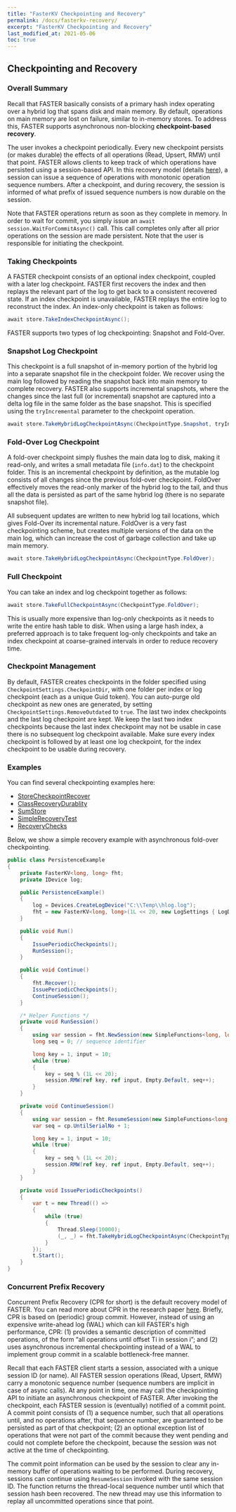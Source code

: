 ```yaml
---
title: "FasterKV Checkpointing and Recovery"
permalink: /docs/fasterkv-recovery/
excerpt: "FasterKV Checkpointing and Recovery"
last_modified_at: 2021-05-06
toc: true
---
```


## Checkpointing and Recovery

### Overall Summary

Recall that FASTER basically consists of a primary hash index operating over a hybrid log that spans disk 
and main memory. By default, operations on main memory are lost on failure, similar to in-memory stores. To address
this, FASTER supports asynchronous non-blocking **checkpoint-based recovery**.

The user invokes a checkpoint periodically. Every new checkpoint persists (or makes durable) the effects
of all operations (Read, Upsert, RMW) until that point. FASTER allows clients to keep track of which 
operations have persisted using a session-based API. In this recovery model (details [here](#concurrent-prefix-recovery)), a
session can issue a sequence of operations with monotonic operation sequence numbers. After a checkpoint,
and during recovery, the session is informed of what prefix of issued sequence numbers is now durable on
the session.

Note that FASTER operations return as soon as they complete in memory. In order to wait for commit, you simply issue 
an `await session.WaitForCommitAsync()` call. This call completes only after all prior operations on the session are
made persistent. Note that the user is responsible for initiating the checkpoint.

### Taking Checkpoints

A FASTER checkpoint consists of an optional index checkpoint, coupled with a later log 
checkpoint. FASTER first recovers the index and then replays the relevant part of the log
to get back to a consistent recovered state. If an index checkpoint is unavailable, FASTER
replays the entire log to reconstruct the index. An index-only checkpoint is taken as follows:

```cs
await store.TakeIndexCheckpointAsync();
```

FASTER supports two types of log checkpointing: Snapshot and Fold-Over.

### Snapshot Log Checkpoint

This checkpoint is a full snapshot of in-memory portion of the hybrid log into a separate
snapshot file in the checkpoint folder. We recover using the main log followed by reading the
snapshot back into main memory to complete recovery. FASTER also supports incremental
snapshots, where the changes since the last full (or incremental) snapshot are captured into
a delta log file in the same folder as the base snapshot. This is specified using the 
`tryIncremental` parameter to the checkpoint operation.

```cs
await store.TakeHybridLogCheckpointAsync(CheckpointType.Snapshot, tryIncremental: false);
```

### Fold-Over Log Checkpoint

A fold-over checkpoint simply flushes the main data log to disk, making it read-only, and
writes a small metadata file (`info.dat`) to the checkpoint folder. This is an incremental 
checkpoint by definition, as the mutable log consists of all changes since the previous 
fold-over checkpoint. FoldOver effectively moves the read-only marker of the hybrid log to 
the tail, and thus all the data is persisted as part of the same hybrid log (there is no 
separate snapshot file). 

All subsequent updates are written to new hybrid log tail locations, which gives Fold-Over 
its incremental nature. FoldOver is a very fast checkpointing scheme, but creates multiple 
versions of the data on the main log, which can increase the cost of garbage collection 
and take up main memory.

```cs
await store.TakeHybridLogCheckpointAsync(CheckpointType.FoldOver);
```

### Full Checkpoint

You can take an index and log checkpoint together as follows:

```cs
await store.TakeFullCheckpointAsync(CheckpointType.FoldOver);
```

This is usually more expensive than log-only checkpoints as it needs to write the entire
hash table to disk. When using a large hash index, a preferred approach is to take 
frequent log-only checkpoints and take an index checkpoint at coarse-grained intervals 
in order to reduce recovery time.

### Checkpoint Management

By default, FASTER creates checkpoints in the folder specified using 
`CheckpointSettings.CheckpointDir`, with one folder per index or log checkpoint (each
as a unique Guid token). You can auto-purge old checkpoint as new ones are generated, by 
setting `CheckpointSettings.RemoveOutdated` to `true`. The last two index checkpoints 
and the last log checkpoint are kept. We keep the last two index checkpoints because the 
last index checkpoint may not be usable in case there is no subsequent log checkpoint
available. Make sure every index checkpoint is followed by at least one log checkpoint, for
the index checkpoint to be usable during recovery.

### Examples

You can find several checkpointing examples here:
* [StoreCheckpointRecover](https://github.com/microsoft/FASTER/tree/master/cs/samples/StoreCheckpointRecover)
* [ClassRecoveryDurablity](https://github.com/microsoft/FASTER/tree/master/cs/playground/ClassRecoveryDurability)
* [SumStore](https://github.com/microsoft/FASTER/tree/master/cs/playground/SumStore)
* [SimpleRecoveryTest](https://github.com/microsoft/FASTER/blob/master/cs/test/SimpleRecoveryTest.cs)
* [RecoveryChecks](https://github.com/microsoft/FASTER/blob/master/cs/test/RecoveryChecks.cs)

Below, we show a simple recovery example with asynchronous fold-over checkpointing.

```cs
public class PersistenceExample
{
    private FasterKV<long, long> fht;
    private IDevice log;

    public PersistenceExample()
    {
        log = Devices.CreateLogDevice("C:\\Temp\\hlog.log");
        fht = new FasterKV<long, long>(1L << 20, new LogSettings { LogDevice = log });
    }

    public void Run()
    {
        IssuePeriodicCheckpoints();
        RunSession();
    }

    public void Continue()
    {
        fht.Recover();
        IssuePeriodicCheckpoints();
        ContinueSession();
    }

    /* Helper Functions */
    private void RunSession()
    {
        using var session = fht.NewSession(new SimpleFunctions<long, long>(), "s1");
        long seq = 0; // sequence identifier

        long key = 1, input = 10;
        while (true)
        {
            key = seq % (1L << 20);
            session.RMW(ref key, ref input, Empty.Default, seq++);
        }
    }

    private void ContinueSession()
    {
        using var session = fht.ResumeSession(new SimpleFunctions<long, long>(), "s1", out CommitPoint cp); // recovered session
        var seq = cp.UntilSerialNo + 1;

        long key = 1, input = 10;
        while (true)
        {
            key = seq % (1L << 20);
            session.RMW(ref key, ref input, Empty.Default, seq++);
        }
    }

    private void IssuePeriodicCheckpoints()
    {
        var t = new Thread(() =>
        {
            while (true)
            {
                Thread.Sleep(10000);
                (_, _) = fht.TakeHybridLogCheckpointAsync(CheckpointType.FoldOver).GetAwaiter().GetResult();
            }
        });
        t.Start();
    }
}
```


### Concurrent Prefix Recovery

Concurrent Prefix Recovery (CPR for short) is the default recovery model of FASTER. You can read more about 
CPR in the research paper [here](https://www.microsoft.com/en-us/research/uploads/prod/2019/01/cpr-sigmod19.pdf).
Briefly, CPR is based on (periodic) group commit. However, instead of using an expensive write-ahead log (WAL) 
which can kill FASTER's high performance, CPR: (1) provides a semantic description of committed
operations, of the form “all operations until offset Ti in session i”; and (2) uses asynchronous 
incremental checkpointing instead of a WAL to implement group commit in a scalable bottleneck-free manner.

Recall that each FASTER client starts a session, associated with a unique session ID (or name). All FASTER session operations
(Read, Upsert, RMW) carry a monotonic sequence number (sequence numbers are implicit in case of async calls). At any point in 
time, one may call the checkpointing API to initiate an asynchronous checkpoint of FASTER. After invoking the checkpoint, each FASTER 
session is (eventually) notified of a commit point. A commit point consists of (1) a sequence number, such that all operations
until, and no operations after, that sequence number, are guaranteed to be persisted as part of that checkpoint; (2) an optional
exception list of operations that were not part of the commit because they went pending and could not complete before the 
checkpoint, because the session was not active at the time of checkpointing.

The commit point information can be used by the session to clear any in-memory buffer of operations waiting to be performed. 
During recovery, sessions can continue using `ResumeSession` invoked with the same session ID. The function returns the thread-local 
sequence number until which that session hash been recovered. The new thread may use this information to replay all uncommitted 
operations since that point.
